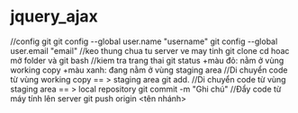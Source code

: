 # jquery_ajax
//config git
git config --global user.name "username"
git config --global user.email "email"
//keo thung chua tu server ve may tinh
git clone <duong dan thung chua>
  cd hoac mở folder và git bash
//kiem tra trang thai
git status 
  +màu đỏ: nằm ở vùng working copy
  +màu xanh: đang nằm ở vùng staging area
//Di chuyển code từ vùng working copy == > staging area
  git add.
//Di chuyển code từ vùng staging area == > local repository
  git commit -m "Ghi chú"
//Đẩy code từ máy tính lên server 
  git push origin <tên nhánh>
